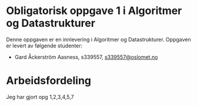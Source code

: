 # Obligatorisk oppgave 1 i Algoritmer og Datastrukturer

Denne oppgaven er en innlevering i Algoritmer og Datastrukturer. 
Oppgaven er levert av følgende studenter:
* Gard Åckerström Aasness, s339557, s339557@oslomet.no

# Arbeidsfordeling
Jeg har gjort opg 1,2,3,4,5,7


